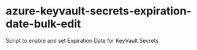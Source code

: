 # azure-keyvault-secrets-expiration-date-bulk-edit
Script to enable and set Expiration Date for KeyVault Secrets
